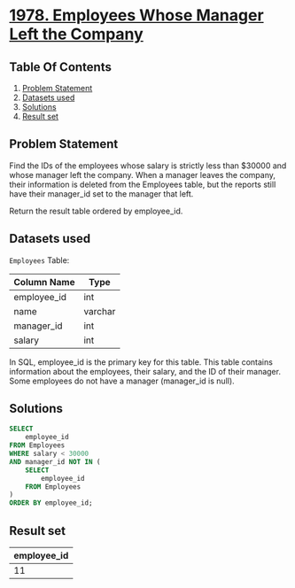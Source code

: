 # [1978. Employees Whose Manager Left the Company](https://leetcode.com/problems/employees-whose-manager-left-the-company/description/)

## Table Of Contents
1. [Problem Statement](#problem-statement)
2. [Datasets used](#datasets-used)
3. [Solutions](#solutions)
4. [Result set](#result-set)

## Problem Statement

Find the IDs of the employees whose salary is strictly less than $30000 and whose manager left the company. When a manager leaves the company, their information is deleted from the Employees table, but the reports still have their manager_id set to the manager that left.

Return the result table ordered by employee_id.

## Datasets used

```Employees``` Table:

| Column Name | Type     |
| ----------- | -------- |
| employee_id | int      |
| name        | varchar  |
| manager_id  | int      |
| salary      | int      |

In SQL, employee_id is the primary key for this table.
This table contains information about the employees, their salary, and the ID of their manager. Some employees do not have a manager (manager_id is null). 

## Solutions

```sql
SELECT
    employee_id
FROM Employees
WHERE salary < 30000
AND manager_id NOT IN (
    SELECT
        employee_id
    FROM Employees
)
ORDER BY employee_id;
```

## Result set

| employee_id |
| ----------- |
| 11          |